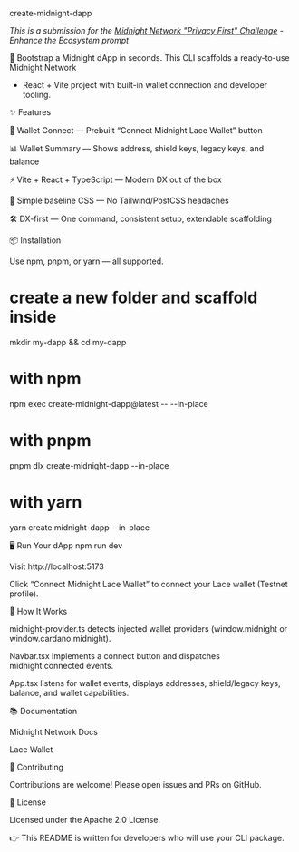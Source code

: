 create-midnight-dapp

*This is a submission for the [Midnight Network "Privacy First" Challenge](https://dev.to/challenges/midnight-2025-08-20) - Enhance the Ecosystem prompt*

🚀 Bootstrap a Midnight dApp in seconds.
This CLI scaffolds a ready-to-use Midnight Network
 + React + Vite project with built-in wallet connection and developer tooling.

✨ Features

🔌 Wallet Connect — Prebuilt “Connect Midnight Lace Wallet” button

📊 Wallet Summary — Shows address, shield keys, legacy keys, and balance

⚡ Vite + React + TypeScript — Modern DX out of the box

🎨 Simple baseline CSS — No Tailwind/PostCSS headaches

🛠️ DX-first — One command, consistent setup, extendable scaffolding

📦 Installation

Use npm, pnpm, or yarn — all supported.

# create a new folder and scaffold inside
mkdir my-dapp && cd my-dapp

# with npm
npm exec create-midnight-dapp@latest -- --in-place

# with pnpm
pnpm dlx create-midnight-dapp --in-place

# with yarn
yarn create midnight-dapp --in-place

🖥️ Run Your dApp
npm run dev

Visit http://localhost:5173

Click “Connect Midnight Lace Wallet” to connect your Lace wallet (Testnet profile).

🧩 How It Works

midnight-provider.ts detects injected wallet providers (window.midnight or window.cardano.midnight).

Navbar.tsx implements a connect button and dispatches midnight:connected events.

App.tsx listens for wallet events, displays addresses, shield/legacy keys, balance, and wallet capabilities.

📚 Documentation

Midnight Network Docs

Lace Wallet

🤝 Contributing

Contributions are welcome! Please open issues and PRs on GitHub.

📜 License

Licensed under the Apache 2.0 License.

👉 This README is written for developers who will use your CLI package.
